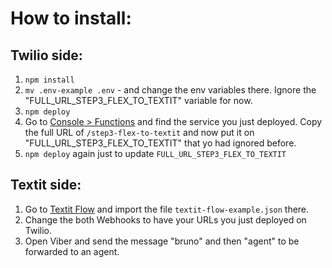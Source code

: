 # How to install:

## Twilio side:

1. `npm install`
2. `mv .env-example .env` - and change the env variables there. Ignore the "FULL_URL_STEP3_FLEX_TO_TEXTIT" variable for now.
3. `npm deploy`
4. Go to [Console > Functions](https://console.twilio.com/us1/develop/functions/services?frameUrl=%2Fconsole%2Ffunctions%2Foverview%2Fservices%3Fx-target-region%3Dus1) and find the service you just deployed. Copy the full URL of `/step3-flex-to-textit` and now put it on "FULL_URL_STEP3_FLEX_TO_TEXTIT" that yo had ignored before.
5. `npm deploy` again just to update `FULL_URL_STEP3_FLEX_TO_TEXTIT`

## Textit side:

1. Go to [Textit Flow](https://textit.com/flow/) and import the file `textit-flow-example.json` there.
2. Change the both Webhooks to have your URLs you just deployed on Twilio.
3. Open Viber and send the message "bruno" and then "agent" to be forwarded to an agent.
